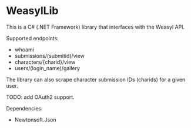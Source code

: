 # WeasylLib

This is a C# (.NET Framework) library that interfaces with the Weasyl API.

Supported endpoints:

* whoami
* submissions/(submitid)/view
* characters/{charid}/view
* users/(login_name)/gallery

The library can also scrape character submission IDs (charids) for a given user.

TODO: add OAuth2 support.

Dependencies:
* Newtonsoft.Json
